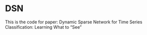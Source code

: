 # DSN
This is the code for paper: Dynamic Sparse Network for Time Series Classification: Learning What to “See”
